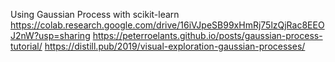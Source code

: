 Using Gaussian Process with scikit-learn
https://colab.research.google.com/drive/16iVJpeSB99xHmRj75lzQjRac8EEOJ2nW?usp=sharing
https://peterroelants.github.io/posts/gaussian-process-tutorial/
https://distill.pub/2019/visual-exploration-gaussian-processes/
